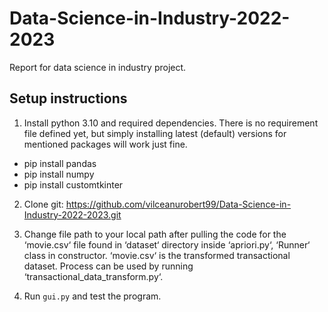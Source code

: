 # Data-Science-in-Industry-2022-2023
Report for data science in industry project.


## Setup instructions ##


1) Install python 3.10 and required dependencies. There is no requirement file defined yet,
but simply installing latest (default) versions for mentioned packages will work just fine.

* pip install pandas
* pip install numpy
* pip install customtkinter

2) Clone git: https://github.com/vilceanurobert99/Data-Science-in-Industry-2022-2023.git

3) Change file path to your local path after pulling the code for the ‘movie.csv‘ file found in
‘dataset‘ directory inside ‘apriori.py‘, ‘Runner‘ class in constructor. ‘movie.csv‘ is the
transformed transactional dataset. Process can be used by running ‘transactional_data_transform.py‘.

4) Run `gui.py` and test the program.
